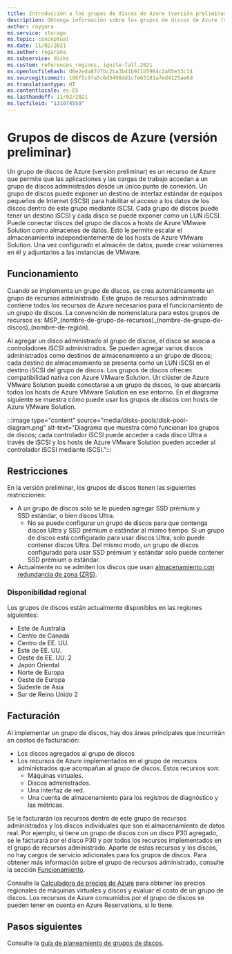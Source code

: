 ```yaml
---
title: Introducción a los grupos de discos de Azure (versión preliminar)
description: Obtenga información sobre los grupos de discos de Azure (versión preliminar).
author: roygara
ms.service: storage
ms.topic: conceptual
ms.date: 11/02/2021
ms.author: rogarana
ms.subservice: disks
ms.custom: references_regions, ignite-fall-2021
ms.openlocfilehash: d6e2eda8fd7bc2ba3b41b911b5964c2a65e33c14
ms.sourcegitcommit: 106f5c9fa5c6d3498dd1cfe63181a7ed4125ae6d
ms.translationtype: HT
ms.contentlocale: es-ES
ms.lasthandoff: 11/02/2021
ms.locfileid: "131074559"
---
```

# <a name="azure-disk-pools-preview"></a>Grupos de discos de Azure (versión preliminar)

Un grupo de discos de Azure (versión preliminar) es un recurso de Azure que permite que las aplicaciones y las cargas de trabajo accedan a un grupo de discos administrados desde un único punto de conexión. Un grupo de discos puede exponer un destino de interfaz estándar de equipos pequeños de Internet (iSCSI) para habilitar el acceso a los datos de los discos dentro de este grupo mediante iSCSI. Cada grupo de discos puede tener un destino iSCSI y cada disco se puede exponer como un LUN iSCSI. Puede conectar discos del grupo de discos a hosts de Azure VMware Solution como almacenes de datos. Esto le permite escalar el almacenamiento independientemente de los hosts de Azure VMware Solution. Una vez configurado el almacén de datos, puede crear volúmenes en él y adjuntarlos a las instancias de VMware.

## <a name="how-it-works"></a>Funcionamiento

Cuando se implementa un grupo de discos, se crea automáticamente un grupo de recursos administrado. Este grupo de recursos administrado contiene todos los recursos de Azure necesarios para el funcionamiento de un grupo de discos. La convención de nomenclatura para estos grupos de recursos es: MSP_(nombre-de-grupo-de-recursos)_(nombre-de-grupo-de-discos)\_(nombre-de-región).

Al agregar un disco administrado al grupo de discos, el disco se asocia a controladores iSCSI administrados. Se pueden agregar varios discos administrados como destinos de almacenamiento a un grupo de discos; cada destino de almacenamiento se presenta como un LUN iSCSI en el destino iSCSI del grupo de discos. Los grupos de discos ofrecen compatibilidad nativa con Azure VMware Solution. Un clúster de Azure VMware Solution puede conectarse a un grupo de discos, lo que abarcaría todos los hosts de Azure VMware Solution en ese entorno. En el diagrama siguiente se muestra cómo puede usar los grupos de discos con hosts de Azure VMware Solution.

:::image type="content" source="media/disks-pools/disk-pool-diagram.png" alt-text="Diagrama que muestra cómo funcionan los grupos de discos; cada controlador iSCSI puede acceder a cada disco Ultra a través de iSCSI y los hosts de Azure VMware Solution pueden acceder al controlador iSCSI mediante iSCSI.":::

## <a name="restrictions"></a>Restricciones

En la versión preliminar, los grupos de discos tienen las siguientes restricciones:

- A un grupo de discos solo se le pueden agregar SSD prémium y SSD estándar, o bien discos Ultra.
    - No se puede configurar un grupo de discos para que contenga discos Ultra y SSD prémium o estándar al mismo tiempo. Si un grupo de discos está configurado para usar discos Ultra, solo puede contener discos Ultra. Del mismo modo, un grupo de discos configurado para usar SSD prémium y estándar solo puede contener SSD prémium o estándar.
- Actualmente no se admiten los discos que usan [almacenamiento con redundancia de zona (ZRS)](disks-redundancy.md#zone-redundant-storage-for-managed-disks). 

### <a name="regional-availability"></a>Disponibilidad regional

Los grupos de discos están actualmente disponibles en las regiones siguientes:

- Este de Australia
- Centro de Canadá
- Centro de EE. UU.
- Este de EE. UU.
- Oeste de EE. UU. 2
- Japón Oriental
- Norte de Europa
- Oeste de Europa
- Sudeste de Asia
- Sur de Reino Unido 2


## <a name="billing"></a>Facturación

Al implementar un grupo de discos, hay dos áreas principales que incurrirán en costos de facturación:

- Los discos agregados al grupo de discos
- Los recursos de Azure implementados en el grupo de recursos administrados que acompañan al grupo de discos. Estos recursos son:
    - Máquinas virtuales.
    - Discos administrados.
    - Una interfaz de red.
    - Una cuenta de almacenamiento para los registros de diagnóstico y las métricas.
        
Se le facturarán los recursos dentro de este grupo de recursos administrados y los discos individuales que son el almacenamiento de datos real. Por ejemplo, si tiene un grupo de discos con un disco P30 agregado, se le facturará por el disco P30 y por todos los recursos implementados en el grupo de recursos administrado. Aparte de estos recursos y los discos, no hay cargos de servicio adicionales para los grupos de discos. Para obtener más información sobre el grupo de recursos administrado, consulte la sección [Funcionamiento](#how-it-works).

Consulte la [Calculadora de precios de Azure](https://azure.microsoft.com/pricing/calculator/) para obtener los precios regionales de máquinas virtuales y discos y evaluar el costo de un grupo de discos. Los recursos de Azure consumidos por el grupo de discos se pueden tener en cuenta en Azure Reservations, si lo tiene.


## <a name="next-steps"></a>Pasos siguientes

Consulte la [guía de planeamiento de grupos de discos](disks-pools-planning.md).
